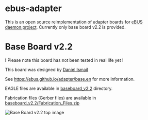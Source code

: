 # ebus-adapter

This is an open source reimplementation of adapter boards for [eBUS daemon project](https://github.com/john30/ebusd). Currently only base board v2.2 is provided.

# Base Board v2.2

! Please note this board has not been tested in real life yet !

This board was designed by [Daniel Ismail](https://github.com/daniism)

See https://ebus.github.io/adapter/base.en for more information.

EAGLE files are available in [baseboard_v2.2](baseboard_v2.2) directory.

Fabrication files (Gerber files) are available in [baseboard_v2.2/Fabrication_Files.zip](baseboard_v2.2/Fabrication_Files.zip)

![Base Board v2.2 top image](images/EBUS2.2_top.png)
